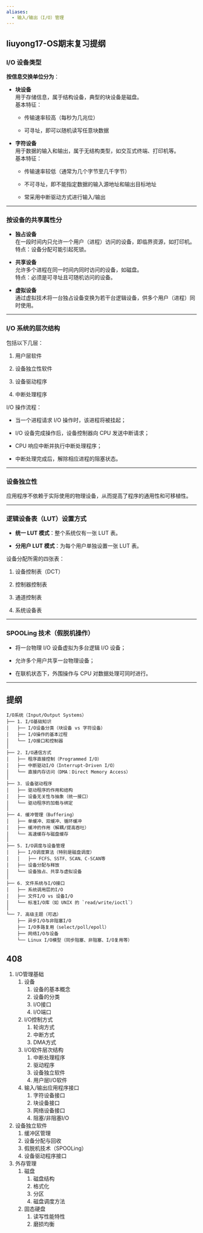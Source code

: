 ```yaml
---
aliases:
  - 输入/输出（I/O）管理
---
```


## liuyong17-OS期末复习提纲

### I/O 设备类型

**按信息交换单位分为**：

- **块设备**  
    用于存储信息，属于结构设备，典型的块设备是磁盘。  
    基本特征：
    
    - 传输速率较高（每秒为几兆位）
        
    - 可寻址，即可以随机读写任意块数据
        
- **字符设备**  
    用于数据的输入和输出，属于无结构类型，如交互式终端、打印机等。  
    基本特征：
    
    - 传输速率较低（通常为几个字节至几千字节）
        
    - 不可寻址，即不能指定数据的输入源地址和输出目标地址
        
    - 常采用中断驱动方式进行输入/输出
        

---

### 按设备的共享属性分

- **独占设备**  
    在一段时间内只允许一个用户（进程）访问的设备，即临界资源，如打印机。  
    特点：设备分配可能引起死锁。
    
- **共享设备**  
    允许多个进程在同一时间内同时访问的设备，如磁盘。  
    特点：必须是可寻址且可随机访问的设备。
    
- **虚拟设备**  
    通过虚拟技术将一台独占设备变换为若干台逻辑设备，供多个用户（进程）同时使用。
    

---

### I/O 系统的层次结构

包括以下几层：

1. 用户层软件
    
2. 设备独立性软件
    
3. 设备驱动程序
    
4. 中断处理程序
    

I/O 操作流程：

- 当一个进程请求 I/O 操作时，该进程将被挂起；
    
- I/O 设备完成操作后，设备控制器向 CPU 发送中断请求；
    
- CPU 响应中断并执行中断处理程序；
    
- 中断处理完成后，解除相应进程的阻塞状态。
    

---

### 设备独立性

应用程序不依赖于实际使用的物理设备，从而提高了程序的通用性和可移植性。

---

### 逻辑设备表（LUT）设置方式

- **统一 LUT 模式**：整个系统仅有一张 LUT 表。
    
- **分用户 LUT 模式**：为每个用户单独设置一张 LUT 表。
    

设备分配所需的四张表：

1. 设备控制表（DCT）
    
2. 控制器控制表
    
3. 通道控制表
    
4. 系统设备表
    

---

### SPOOLing 技术（假脱机操作）

- 将一台物理 I/O 设备虚拟为多台逻辑 I/O 设备；
    
- 允许多个用户共享一台物理设备；
    
- 在联机状态下，外围操作与 CPU 对数据处理可同时进行。
    

---

## 提纲

```
I/O系统（Input/Output Systems）
├── 1. I/O基础知识
│   ├── I/O设备分类（块设备 vs 字符设备）
│   ├── I/O操作的基本过程
│   └── I/O接口和控制器
│
├── 2. I/O通信方式
│   ├── 程序直接控制（Programmed I/O）
│   ├── 中断驱动I/O（Interrupt-Driven I/O）
│   └── 直接内存访问（DMA：Direct Memory Access）
│
├── 3. 设备驱动程序
│   ├── 驱动程序的作用和结构
│   ├── 设备无关性与抽象（统一接口）
│   └── 驱动程序的加载与绑定
│
├── 4. 缓冲管理（Buffering）
│   ├── 单缓冲、双缓冲、循环缓冲
│   ├── 缓冲的作用（解耦/提高吞吐）
│   └── 高速缓存与磁盘缓存
│
├── 5. I/O调度与设备管理
│   ├── I/O调度算法（特别是磁盘调度）
│   │   ├── FCFS、SSTF、SCAN、C-SCAN等
│   ├── 设备分配与释放
│   └── 设备独占、共享与虚拟设备
│
├── 6. 文件系统与I/O接口
│   ├── 系统调用层的I/O
│   ├── 文件I/O vs 设备I/O
│   └── 标准I/O库（如 UNIX 的 `read/write/ioctl`）
│
└── 7. 高级主题（可选）
    ├── 异步I/O与非阻塞I/O
    ├── I/O多路复用（select/poll/epoll）
    ├── 网络I/O与设备
    └── Linux I/O模型（同步阻塞、非阻塞、I/O复用等）
```

## 408

1. I/O管理基础
	1. 设备
		1. 设备的基本概念
		2. 设备的分类
		3. I/O接口
		4. I/O端口
	2. I/O控制方式
		1. 轮询方式
		2. 中断方式
		3. DMA方式
	3. I/O软件层次结构
		1. 中断处理程序
		2. 驱动程序
		3. 设备独立软件
		4. 用户层I/O软件
	4. 输入/输出应用程序接口
		1. 字符设备接口
		2. 块设备接口
		3. 网络设备接口
		4. 阻塞/非阻塞I/O
2. 设备独立软件
	1. 缓冲区管理
	2. 设备分配与回收
	3. 假脱机技术（SPOOLing）
	4. 设备驱动程序接口
3. 外存管理
	1. 磁盘
		1. 磁盘结构
		2. 格式化
		3. 分区
		4. 磁盘调度方法
	2. 固态硬盘
		1. 读写性能特性
		2. 磨损均衡
